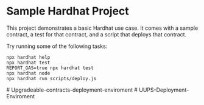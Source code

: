 # Sample Hardhat Project

This project demonstrates a basic Hardhat use case. It comes with a sample contract, a test for that contract, and a script that deploys that contract.

Try running some of the following tasks:

```shell
npx hardhat help
npx hardhat test
REPORT_GAS=true npx hardhat test
npx hardhat node
npx hardhat run scripts/deploy.js
```
#   U p g r a d e a b l e - c o n t r a c t s - d e p l o y m e n t - e n v i r o m e n t  
 #   U U P S - D e p l o y m e n t - E n v i r o m e n t  
 